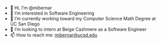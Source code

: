- 👋 Hi, I’m @mibernar
- 👀 I’m interested in Software Engineering
- 🌱 I’m currently working toward my Computer Science Math Degree at UC San Diego
- 💞️ I’m looking to intern at Beige Cashmere as a Software Engineer
- 📫 How to reach me: mibernar@ucsd.edu

<!---
mibernar/mibernar is a ✨ special ✨ repository because its `README.md` (this file) appears on your GitHub profile.
You can click the Preview link to take a look at your changes.
--->
